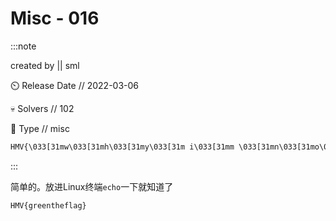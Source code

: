 # Misc - 016

:::note

created by || sml

⏲️ Release Date // 2022-03-06

💀 Solvers // 102

🧩 Type // misc

```html
HMV{\033[31mw\033[31mh\033[31my\033[31m i\033[31mm \033[31mn\033[31mo\033[31mt \033[39m m\033[39ma\033[39my\033[39mb\033[39me \033[39mu\033[39ms\033[39me \033[32m g\033[32mr\033[32me\033[32me\033[32mn\033[32mt\033[32mh\033[32me\033[32mf\033[32ml\033[32ma\033[32mg\033[39m}
```

:::

简单的。放进Linux终端`echo`一下就知道了

```plaintext
HMV{greentheflag}
```
